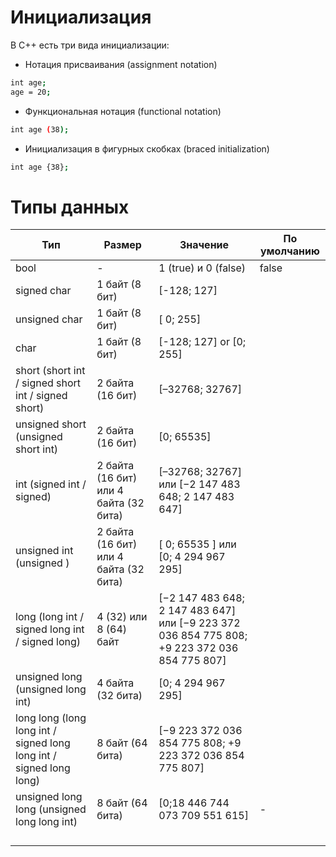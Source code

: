 # Инициализация
В C++ есть три вида инициализации:

- Нотация присваивания (assignment notation)
```bash
int age;
age = 20;
```
- Функциональная нотация (functional notation)
```bash
int age (38);
```
- Инициализация в фигурных скобках (braced initialization)
```bash
int age {38};
```

# Типы данных
| Тип            | Размер            |Значение| По умолчанию|                                                 
| ----------- | ----------------|------------|------------------- |
|bool| - | 1 (true) и 0 (false)|false|
|signed char|1 байт (8 бит) |[-128; 127]||
|unsigned char|1 байт (8 бит) |[ 0; 255] ||
|char|1 байт (8 бит) |  [-128; 127] or [0; 255] ||
|short (short int / signed short int / signed short)|2 байта (16 бит) | [–32768; 32767]   ||
|unsigned short (unsigned short int) |2 байта (16 бит) | [0; 65535] ||
|int (signed int / signed)|2 байта (16 бит) или 4 байта (32 бита)|[–32768; 32767] или [−2 147 483 648; 2 147 483 647]||
|unsigned int (unsigned )|2 байта (16 бит) или 4 байта (32 бита) |[ 0; 65535 ] или [0; 4 294 967 295]||
|long (long int / signed long int / signed long)| 4 (32) или 8 (64) байт|[−2 147 483 648; 2 147 483 647] или [−9 223 372 036 854 775 808; +9 223 372 036 854 775 807]||
|unsigned long (unsigned long int)|4 байта (32 бита) | [0; 4 294 967 295]||
|long long (long long int / signed long long int / signed long long)|8 байт (64 бита)|[−9 223 372 036 854 775 808; +9 223 372 036 854 775 807]  ||
|unsigned long long (unsigned long long int)|8 байт (64 бита) |[0;18 446 744 073 709 551 615]  |-|
|| |  ||
|| |  ||
|| |  ||
|| |  ||
